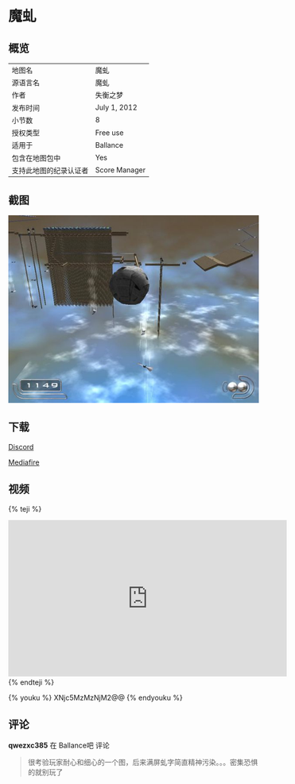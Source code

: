 # 魔虬

## 概览

|||
|:---|:---|
|地图名|魔虬| 
|源语言名|魔虬|
|作者|失衡之梦|
|发布时间|July 1, 2012|
|小节数|8|
|授权类型|Free use|
|适用于|Ballance|
|包含在地图包中|Yes|
|支持此地图的纪录认证者|Score Manager|

## 截图

![img](../../../assets/customMapIndex/moqiu.jpg)

## 下载

[Discord](https://cdn.discordapp.com/attachments/413502698143350799/413719322146373632/Moqiu.Level.NMO)

[Mediafire](https://www.mediafire.com/download/3q792b0250dun00)

## 视频

{% teji %}
<iframe width="560" height="315" src="https://www.youtube.com/embed/wXxlhX8b8L8?rel=0" frameborder="0" allow="encrypted-media" allowfullscreen></iframe>
{% endteji %}

{% youku %} XNjc5MzMzNjM2@@ {% endyouku %}

## 评论

**qwezxc385** 在 Ballance吧 评论
> 很考验玩家耐心和细心的一个图，后来满屏虬字简直精神污染。。。密集恐惧的就别玩了
